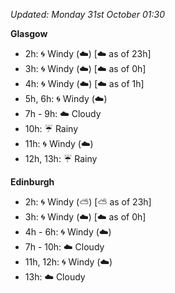 *Updated: Monday 31st October 01:30*

**Glasgow**

* 2h: :cyclone: Windy (:cloud:) [:cloud: as of 23h]
* 3h: :cyclone: Windy (:cloud:) [:cloud: as of 0h]
* 4h: :cyclone: Windy (:cloud:) [:cloud: as of 1h]
* 5h, 6h: :cyclone: Windy (:cloud:)
* 7h - 9h: :cloud: Cloudy
* 10h: :umbrella: Rainy
* 11h: :cyclone: Windy (:cloud:)
* 12h, 13h: :umbrella: Rainy

**Edinburgh**

* 2h: :cyclone: Windy (:partly_sunny:) [:partly_sunny: as of 23h]
* 3h: :cyclone: Windy (:cloud:) [:cloud: as of 0h]
* 4h - 6h: :cyclone: Windy (:cloud:)
* 7h - 10h: :cloud: Cloudy
* 11h, 12h: :cyclone: Windy (:cloud:)
* 13h: :cloud: Cloudy
